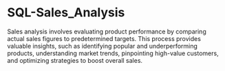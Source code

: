 # SQL-Sales_Analysis
Sales analysis involves evaluating product performance by comparing actual sales figures to predetermined targets. This process provides valuable insights, such as identifying popular and underperforming products, understanding market trends, pinpointing high-value customers, and optimizing strategies to boost overall sales.
